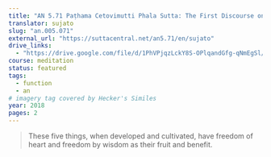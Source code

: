 ```yaml
---
title: "AN 5.71 Paṭhama Cetovimutti Phala Sutta: The First Discourse on How Freedom of the Heart is the Fruit"
translator: sujato
slug: "an.005.071"
external_url: "https://suttacentral.net/an5.71/en/sujato"
drive_links:
  - "https://drive.google.com/file/d/1PhVPjqzLckY8S-OPlqandGfg-qNmEgSl/view?usp=drivesdk"
course: meditation
status: featured
tags:
  - function
  - an
# imagery tag covered by Hecker's Similes
year: 2018
pages: 2
---
```


> These five things, when developed and cultivated, have freedom of heart and freedom by wisdom as their fruit and benefit.
